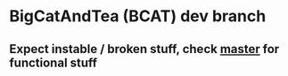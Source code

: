 # BigCatAndTea (BCAT) dev branch

## Expect instable / broken stuff, check [master](https://github.com/CrustySean/BigCatAndTea/tree/master) for functional stuff
